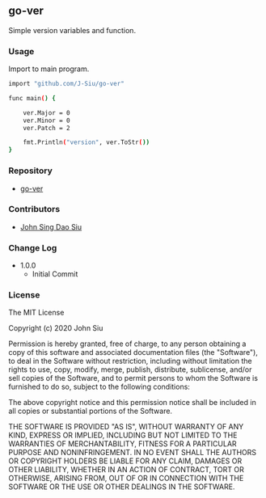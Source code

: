 ## go-ver

Simple version variables and function.

### Usage

Import to main program.

```sh
import "github.com/J-Siu/go-ver"

func main() {

	ver.Major = 0
	ver.Minor = 0
	ver.Patch = 2

	fmt.Println("version", ver.ToStr())
}
```

### Repository

- [go-ver](https://github.com/J-Siu/go-ver)

### Contributors

- [John Sing Dao Siu](https://github.com/J-Siu)

### Change Log

- 1.0.0
  - Initial Commit

### License

The MIT License

Copyright (c) 2020 John Siu

Permission is hereby granted, free of charge, to any person obtaining a copy of this software and associated documentation files (the "Software"), to deal in the Software without restriction, including without limitation the rights to use, copy, modify, merge, publish, distribute, sublicense, and/or sell copies of the Software, and to permit persons to whom the Software is furnished to do so, subject to the following conditions:

The above copyright notice and this permission notice shall be included in all copies or substantial portions of the Software.

THE SOFTWARE IS PROVIDED "AS IS", WITHOUT WARRANTY OF ANY KIND, EXPRESS OR IMPLIED, INCLUDING BUT NOT LIMITED TO THE WARRANTIES OF MERCHANTABILITY, FITNESS FOR A PARTICULAR PURPOSE AND NONINFRINGEMENT. IN NO EVENT SHALL THE AUTHORS OR COPYRIGHT HOLDERS BE LIABLE FOR ANY CLAIM, DAMAGES OR OTHER LIABILITY, WHETHER IN AN ACTION OF CONTRACT, TORT OR OTHERWISE, ARISING FROM, OUT OF OR IN CONNECTION WITH THE SOFTWARE OR THE USE OR OTHER DEALINGS IN THE SOFTWARE.